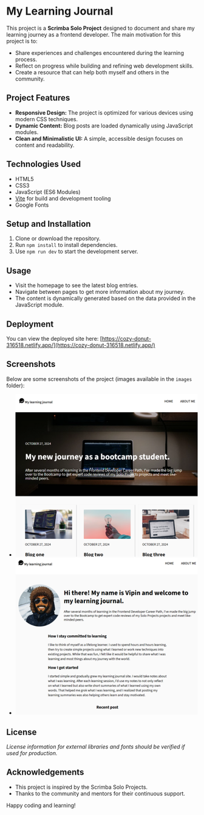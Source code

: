 # My Learning Journal

This project is a **Scrimba Solo Project** designed to document and share my learning journey as a frontend developer. The main motivation for this project is to:
- Share experiences and challenges encountered during the learning process.
- Reflect on progress while building and refining web development skills.
- Create a resource that can help both myself and others in the community.

## Project Features
- **Responsive Design:** The project is optimized for various devices using modern CSS techniques.
- **Dynamic Content:** Blog posts are loaded dynamically using JavaScript modules.
- **Clean and Minimalistic UI:** A simple, accessible design focuses on content and readability.

## Technologies Used
- HTML5
- CSS3
- JavaScript (ES6 Modules)
- [Vite](https://vitejs.dev/) for build and development tooling
- Google Fonts

## Setup and Installation
1. Clone or download the repository.
2. Run `npm install` to install dependencies.
3. Use `npm run dev` to start the development server.

## Usage
- Visit the homepage to see the latest blog entries.
- Navigate between pages to get more information about my journey.
- The content is dynamically generated based on the data provided in the JavaScript module.

## Deployment
You can view the deployed site here: [https://cozy-donut-316518.netlify.app/](https://cozy-donut-316518.netlify.app/)

## Screenshots
Below are some screenshots of the project (images available in the `images` folder):

- ![Homepage Screenshot](./images/Screenshot_1.png)
- ![About Page Screenshot](./images/Screenshot_2.png)

## License
*License information for external libraries and fonts should be verified if used for production.*

## Acknowledgements
- This project is inspired by the Scrimba Solo Projects.
- Thanks to the community and mentors for their continuous support.

Happy coding and learning!